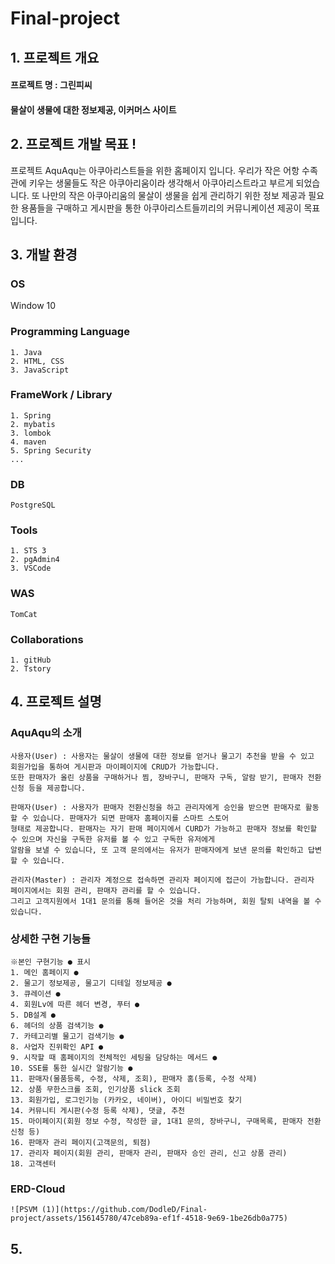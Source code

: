 # Final-project

## 1. 프로젝트 개요
  #### 프로젝트 명 : 그린피씨

  #### 물살이 생물에 대한 정보제공, 이커머스 사이트


## 2. 프로젝트 개발 목표 !
프로젝트 AquAqu는 아쿠아리스트들을 위한 홈페이지 입니다.
우리가 작은 어항 수족관에 키우는 생물들도 작은 아쿠아리움이라 생각해서 아쿠아리스트라고 부르게 되었습니다.
또 나만의 작은 아쿠아리움의 물살이 생물을 쉽게 관리하기 위한 정보 제공과 필요한 용품들을 구매하고 게시판을 통한
아쿠아리스트들끼리의 커뮤니케이션 제공이 목표입니다.


## 3. 개발 환경
  ### OS
  Window 10

  ### Programming Language
    1. Java
    2. HTML, CSS
    3. JavaScript

  ### FrameWork / Library
    1. Spring
    2. mybatis
    3. lombok
    4. maven
    5. Spring Security
    ...
  ### DB
    PostgreSQL

  ### Tools
    1. STS 3
    2. pgAdmin4
    3. VSCode

  ### WAS
    TomCat

  ### Collaborations
    1. gitHub
    2. Tstory


## 4. 프로젝트 설명
  ### AquAqu의 소개
    사용자(User) : 사용자는 물살이 생물에 대한 정보를 얻거나 물고기 추천을 받을 수 있고 회원가입을 통하여 게시판과 마이페이지에 CRUD가 가능합니다.
    또한 판매자가 올린 상품을 구매하거나 찜, 장바구니, 판매자 구독, 알람 받기, 판매자 전환신청 등을 제공합니다.

    판매자(User) : 사용자가 판매자 전환신청을 하고 관리자에게 승인을 받으면 판매자로 활동할 수 있습니다. 판매자가 되면 판매자 홈페이지를 스마트 스토어
    형태로 제공합니다. 판매자는 자기 판매 페이지에서 CURD가 가능하고 판매자 정보를 확인할 수 있으며 자신을 구독한 유저를 볼 수 있고 구독한 유저에게
    알람을 보낼 수 있습니다, 또 고객 문의에서는 유저가 판매자에게 보낸 문의를 확인하고 답변할 수 있습니다.

    관리자(Master) : 관리자 계정으로 접속하면 관리자 페이지에 접근이 가능합니다. 관리자 페이지에서는 회원 관리, 판매자 관리를 할 수 있습니다.
    그리고 고객지원에서 1대1 문의를 통해 들어온 것을 처리 가능하며, 회원 탈퇴 내역을 볼 수 있습니다.

  ### 상세한 구현 기능들
    ※본인 구현기능 ● 표시
    1. 메인 홈페이지 ●
    2. 물고기 정보제공, 물고기 디테일 정보제공 ●
    3. 큐레이션 ●
    4. 회원Lv에 따른 헤더 변경, 푸터 ●
    5. DB설계 ●
    6. 헤더의 상품 검색기능 ●
    7. 카테고리별 물고기 검색기능 ●
    8. 사업자 진위확인 API ●
    9. 시작할 때 홈페이지의 전체적인 세팅을 담당하는 메서드 ●
    10. SSE를 통한 실시간 알람기능 ●
    11. 판매자(물품등록, 수정, 삭제, 조회), 판매자 홈(등록, 수정 삭제)
    12. 상품 무한스크롤 조회, 인기상품 slick 조회
    13. 회원가입, 로그인기능 (카카오, 네이버), 아이디 비밀번호 찾기
    14. 커뮤니티 게시판(수정 등록 삭제), 댓글, 추천
    15. 마이페이지(회원 정보 수정, 작성한 글, 1대1 문의, 장바구니, 구매목록, 판매자 전환신청 등)
    16. 판매자 관리 페이지(고객문의, 퇴점)
    17. 관리자 페이지(회원 관리, 판매자 관리, 판매자 승인 관리, 신고 상품 관리)
    18. 고객센터

  ### ERD-Cloud
    ![PSVM (1)](https://github.com/DodleD/Final-project/assets/156145780/47ceb89a-ef1f-4518-9e69-1be26db0a775)

    
## 5. 
